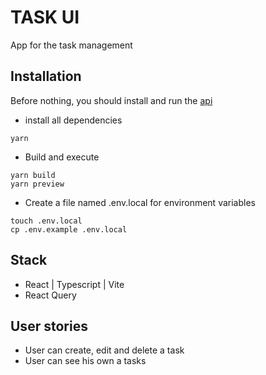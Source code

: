 # TASK UI

App for the task management

## Installation

Before nothing, you should install and run the [api](https://github.com/sam-621/task-api)

- install all dependencies

```
yarn
```

- Build and execute

```
yarn build
yarn preview
```

- Create a file named .env.local for environment variables

```
touch .env.local
cp .env.example .env.local
```

## Stack

- React | Typescript | Vite
- React Query

## User stories

- User can create, edit and delete a task
- User can see his own a tasks
